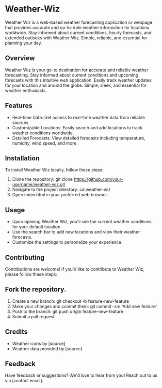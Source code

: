# Weather-Wiz
Weather Wiz is a web-based weather forecasting application  or webpage that provides accurate and up-to-date weather information for locations worldwide. Stay informed about current conditions, hourly forecasts, and extended outlooks with Weather Wiz. Simple, reliable, and essential for planning your day.

## Overview
Weather Wiz is your go-to destination for accurate and reliable weather forecasting. Stay informed about current conditions and upcoming forecasts with this intuitive web application. Easily track weather updates for your location and around the globe. Simple, sleek, and essential for weather enthusiasts.

## Features
* Real-time Data: Get access to real-time weather data from reliable sources.
* Customizable Locations: Easily search and add locations to track weather conditions worldwide.
* Detailed Forecasts: View detailed forecasts including temperature, humidity, wind speed, and more.


## Installation
To install Weather Wiz locally, follow these steps:

1. Clone the repository: git clone https://github.com/your-username/weather-wiz.git
2. Navigate to the project directory: cd weather-wiz
3. Open index.html in your preferred web browser.

## Usage
* Upon opening Weather Wiz, you'll see the current weather conditions for your default location.
* Use the search bar to add new locations and view their weather forecasts.
* Customize the settings to personalize your experience.


## Contributing
Contributions are welcome! If you'd like to contribute to Weather Wiz, please follow these steps:

## Fork the repository.
1. Create a new branch: git checkout -b feature-new-feature
2. Make your changes and commit them: git commit -am 'Add new feature'
3. Push to the branch: git push origin feature-new-feature
4. Submit a pull request.

## Credits
* Weather icons by [source]
* Weather data provided by [source]



## Feedback
Have feedback or suggestions? We'd love to hear from you! Reach out to us via [contact email].
